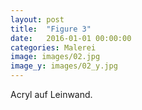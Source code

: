 ```yaml
---
layout: post
title:  "Figure 3"
date:   2016-01-01 00:00:00
categories: Malerei
image: images/02.jpg
image_y: images/02_y.jpg
---
```

Acryl auf Leinwand.
